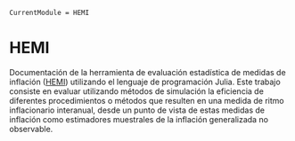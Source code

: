 ```@meta
CurrentModule = HEMI
```

# HEMI

Documentación de la herramienta de evaluación estadística de medidas de
inflación ([HEMI](https://github.com/DIE-BG/HEMI.jl)) utilizando el lenguaje de
programación Julia. Este trabajo consiste en evaluar utilizando métodos de simulación la
eficiencia de diferentes procedimientos o métodos que resulten en una medida de
ritmo inflacionario interanual, desde un punto de vista de estas medidas de inflación como
estimadores muestrales de la inflación generalizada no observable.



